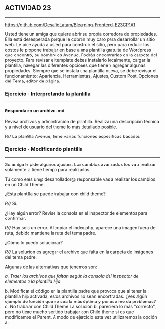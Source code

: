 ## **ACTIVIDAD 23**
----------
https://github.com/DesafioLatam/Blearning-Frontend-E23CP1A1

Usted tiene un amiga que quiere abrir su propia corredora de propiedades. Ella está desesperada porque le cobran muy caro para desarrollar un sitio web. Le pide ayuda a usted para construir el sitio, pero para reducir los costos le propone trabajar en base a una plantilla gratuita de Wordpress que encontró, su nombre es Avenue. Podrás encontrarlas en la carpeta del proyecto.
Para revisar el template debes instalarlo localmente, cargar la plantilla, navegar las diferentes opciones que tiene y agregar algunas propiedades.
Siempre que se instala una plantilla nueva, se debe revisar el funcionamiento: Apariencia, Herramientas, Ajustes, Custom Post, Opciones del Tema, editor de página.

### Ejercicio - Interpretando la plantilla

----------

#### Responda en un archivo .md

Revisa archivos y adminitración de plantilla. Realiza una descripción técnica y a nivel de usuario del theme lo más detallado posible.

R// La plantilla Avenue, tiene varias funciones especifícas basados 


### Ejercicio - Modificando plantilla

------

Su amiga le pide algunos ajustes. Los cambios avanzados los va a realizar solamente si tiene tiempo para realizarlos.

Tú como eres un@ desarrollador@ responsable vas a realizar los cambios en un Child Theme.


¿Esta plantilla se puede trabajar con child theme? 

*R//* Sí.

¿Hay algún error? Revise la consola en el inspector de elementos para confirmar.

*R//* Hay solo un error. Al copiar el index.php, aparece una imagen fuera de ruta, debido mantiene la ruta del tema padre.

¿Cómo lo puedo solucionar?

*R//* La solucion es agregar el archivo que falta en la carpeta de imágenes del tema padre.

Algunas de las alternativas que tenemos son:

*a. Traer los archivos que faltan según la consola del inspector de elementos a la plantilla hija*

b. Modificar el código en la plantilla padre que provoca que al tener la plantilla hija activada, estos archivos no sean encontradas. ¿Ves algún ejemplo de función que no sea la más óptima y por eso me da problemas?
c. No trabajar con Child Theme
La solución b. pareciera lo más "correcto", pero no tiene mucho sentido trabajar con Child theme si es que modificamos el Parent. A modo de ejercicio esta vez utilizaremos la opción a.
 

